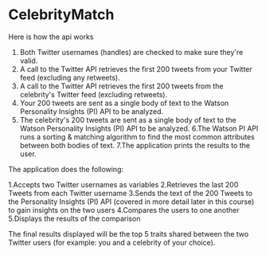 # CelebrityMatch


Here is how the api works
1. Both Twitter usernames (handles) are checked to make sure they're valid.
2. A call to the Twitter API retrieves the first 200 tweets from your Twitter feed (excluding any retweets).
3. A call to the Twitter API retrieves the first 200 tweets from the celebrity's Twitter feed (excluding retweets).
4. Your 200 tweets are sent as a single body of text to the Watson Personality Insights (PI) API to be analyzed.
5. The celebrity's 200 tweets are sent as a single body of text to the Watson Personality Insights (PI) API to be     analyzed.
6.The Watson PI API runs a sorting & matching algorithm to find the most common attributes between both bodies of text.
7.The application prints the results to the user.


The application does the following:

1.Accepts two Twitter usernames as variables
2.Retrieves the last 200 Tweets from each Twitter username
3.Sends the text of the 200 Tweets to the Personality Insights (PI) API (covered in more detail later in this course) to gain insights on the two users
4.Compares the users to one another
5.Displays the results of the comparison

The final results displayed will be the top 5 traits shared between the two Twitter users (for example: you and a celebrity of your choice).
 
